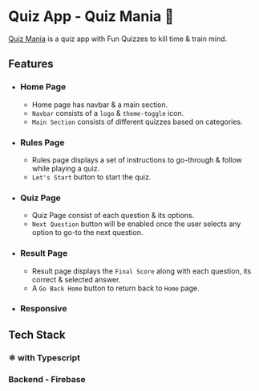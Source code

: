# Quiz App - Quiz Mania 💭

[Quiz Mania](https://quiz-mania-app.netlify.app/) is a quiz app with Fun Quizzes to kill time & train mind.

## **Features**

- ### **Home Page**

  - Home page has navbar & a main section.
  - `Navbar` consists of a `logo` & `theme-toggle` icon.
  - `Main Section` consists of different quizzes based on categories.

- ### **Rules Page**

  - Rules page displays a set of instructions to go-through & follow while playing a quiz.
  - `Let's Start` button to start the quiz.

- ### **Quiz Page**

  - Quiz Page consist of each question & its options.
  - `Next Question` button will be enabled once the user selects any option to go-to the next question.

- ### **Result Page**

  - Result page displays the `Final Score` along with each question, its correct & selected answer.
  - A `Go Back Home` button to return back to `Home` page.

- ### **Responsive**

## **Tech Stack**

### ⚛️ with Typescript
### Backend - Firebase
